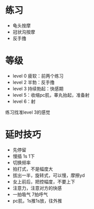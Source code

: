 
# 练习

- 龟头按摩
- 冠状沟按摩
- 反手撸

# 等级

- level 0 疲软：前两个练习
- level 2 半勃：反手撸
- level 3 持续勃起：快感期
- level 5：收缩pc肌，睾丸抬起，准备射
- level 6：射

练习找准level 3的感觉

# 延时技巧

- 先停留
- 慢插 1s 1下
- 切换频率
- 拍打式，不是幅度大
- 拔出一半，旋转式，可以慢，摩擦yd
- 女上前后，把控幅度，不要上下
- 注意力，注意对方的快感
- 一拍吸气 7拍呼气
- pc肌，1s推1s放，往外推
